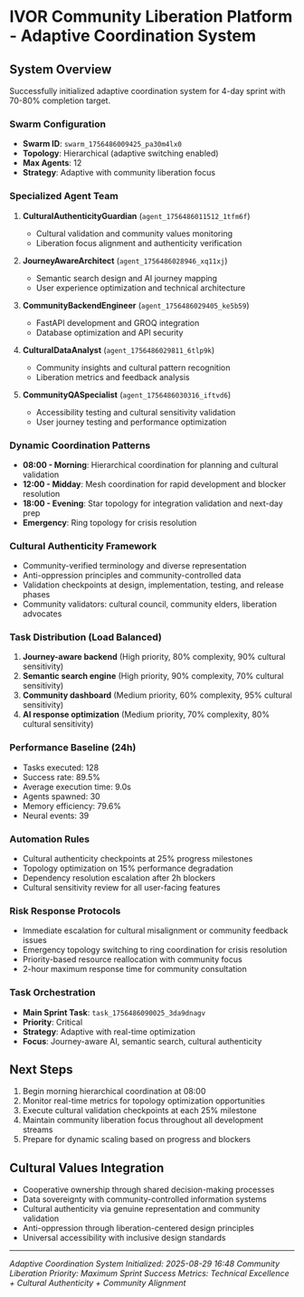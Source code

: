 # IVOR Community Liberation Platform - Adaptive Coordination System

## System Overview
Successfully initialized adaptive coordination system for 4-day sprint with 70-80% completion target.

### Swarm Configuration
- **Swarm ID**: `swarm_1756486009425_pa30m4lx0`
- **Topology**: Hierarchical (adaptive switching enabled)
- **Max Agents**: 12
- **Strategy**: Adaptive with community liberation focus

### Specialized Agent Team
1. **CulturalAuthenticityGuardian** (`agent_1756486011512_1tfm6f`)
   - Cultural validation and community values monitoring
   - Liberation focus alignment and authenticity verification

2. **JourneyAwareArchitect** (`agent_1756486028946_xq11xj`) 
   - Semantic search design and AI journey mapping
   - User experience optimization and technical architecture

3. **CommunityBackendEngineer** (`agent_1756486029405_ke5b59`)
   - FastAPI development and GROQ integration
   - Database optimization and API security

4. **CulturalDataAnalyst** (`agent_1756486029811_6tlp9k`)
   - Community insights and cultural pattern recognition
   - Liberation metrics and feedback analysis

5. **CommunityQASpecialist** (`agent_1756486030316_iftvd6`)
   - Accessibility testing and cultural sensitivity validation
   - User journey testing and performance optimization

### Dynamic Coordination Patterns
- **08:00 - Morning**: Hierarchical coordination for planning and cultural validation
- **12:00 - Midday**: Mesh coordination for rapid development and blocker resolution
- **18:00 - Evening**: Star topology for integration validation and next-day prep
- **Emergency**: Ring topology for crisis resolution

### Cultural Authenticity Framework
- Community-verified terminology and diverse representation
- Anti-oppression principles and community-controlled data
- Validation checkpoints at design, implementation, testing, and release phases
- Community validators: cultural council, community elders, liberation advocates

### Task Distribution (Load Balanced)
1. **Journey-aware backend** (High priority, 80% complexity, 90% cultural sensitivity)
2. **Semantic search engine** (High priority, 90% complexity, 70% cultural sensitivity)  
3. **Community dashboard** (Medium priority, 60% complexity, 95% cultural sensitivity)
4. **AI response optimization** (Medium priority, 70% complexity, 80% cultural sensitivity)

### Performance Baseline (24h)
- Tasks executed: 128
- Success rate: 89.5%
- Average execution time: 9.0s
- Agents spawned: 30
- Memory efficiency: 79.6%
- Neural events: 39

### Automation Rules
- Cultural authenticity checkpoints at 25% progress milestones
- Topology optimization on 15% performance degradation
- Dependency resolution escalation after 2h blockers
- Cultural sensitivity review for all user-facing features

### Risk Response Protocols
- Immediate escalation for cultural misalignment or community feedback issues
- Emergency topology switching to ring coordination for crisis resolution
- Priority-based resource reallocation with community focus
- 2-hour maximum response time for community consultation

### Task Orchestration
- **Main Sprint Task**: `task_1756486090025_3da9dnagv`
- **Priority**: Critical
- **Strategy**: Adaptive with real-time optimization
- **Focus**: Journey-aware AI, semantic search, cultural authenticity

## Next Steps
1. Begin morning hierarchical coordination at 08:00
2. Monitor real-time metrics for topology optimization opportunities
3. Execute cultural validation checkpoints at each 25% milestone
4. Maintain community liberation focus throughout all development streams
5. Prepare for dynamic scaling based on progress and blockers

## Cultural Values Integration
- Cooperative ownership through shared decision-making processes
- Data sovereignty with community-controlled information systems
- Cultural authenticity via genuine representation and community validation
- Anti-oppression through liberation-centered design principles
- Universal accessibility with inclusive design standards

---
*Adaptive Coordination System Initialized: 2025-08-29 16:48*
*Community Liberation Priority: Maximum*
*Sprint Success Metrics: Technical Excellence + Cultural Authenticity + Community Alignment*
